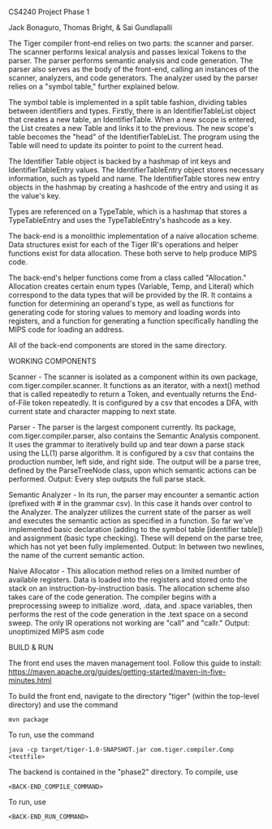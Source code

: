 

CS4240
Project Phase 1

Jack Bonaguro, Thomas Bright, & Sai Gundlapalli

The Tiger compiler front-end relies on two parts: the scanner and parser. The scanner performs lexical analysis and passes lexical Tokens to the parser. The parser performs semantic analysis and code generation. The parser also serves as the body of the front-end, calling an instances of the scanner, analyzers, and code generators. The analyzer used by the parser relies on a "symbol table," further explained below.

The symbol table is implemented in a split table fashion, dividing tables between identifiers and types. Firstly,  there is an IdentifierTableList object that creates a new table, an IdentifierTable. When a new scope is entered, the List creates a new Table and links it to the previous. The new scope's table becomes the "head" of the IdentifierTableList. The program using the Table will need to update its pointer to point to the current head. 	

The Identifier Table object is backed by a hashmap of int keys and IdentifierTableEntry values. The IdentifierTableEntry object stores necessary information, such as typeId and name. The IdentifierTable stores new entry objects in the hashmap by creating a hashcode of the entry and using it as the value's key. 

Types are referenced on a TypeTable, which is a hashmap that stores a TypeTableEntry and uses the TypeTableEntry's hashcode as a key.

The back-end is a monolithic implementation of a naive allocation scheme. Data structures exist for each of the Tiger IR's operations and helper functions exist for data allocation. These both serve to help produce MIPS code. 

The back-end's helper functions come from a class called "Allocation." Allocation creates certain enum types (Variable, Temp, and Literal) which correspond to the data types that will be provided by the IR. It contains a function for determining an operand's type, as well as functions for generating code for storing values to memory and loading words into registers, and a function for generating a function specifically handling the MIPS code for loading an address.

All of the back-end components are stored in the same directory.

WORKING COMPONENTS

Scanner - The scanner is isolated as a component within its own package, com.tiger.compiler.scanner. It functions as an iterator, with a next() method that is called repeatedly to return a Token, and eventually returns the End-of-File token repeatedly. It is configured by a csv that encodes a DFA, with current state and character mapping to next state.

Parser - The parser is the largest component currently. Its package, com.tiger.compiler.parser, also contains the Semantic Analysis component. It uses the grammar to iteratively build up and tear down a parse stack using the LL(1) parse algorithm. It is configured by a csv that contains the production number, left side, and right side. The output will be a parse tree, defined by the ParseTreeNode class, upon which semantic actions can be performed.
Output: Every step outputs the full parse stack.

Semantic Analyzer - In its run, the parser may encounter a semantic action (prefixed with # in the grammar csv). In this case it hands over control to the Analyzer. The analyzer utilizes the current state of the parser as well and executes the semantic action as specified in a function. So far we've implemented basic declaration (adding to the symbol table [identifier table]) and assignment (basic type checking). These will depend on the parse tree, which has not yet been fully implemented.
Output: In between two newlines, the name of the current semantic action.

Naive Allocator - This allocation method relies on a limited number of available registers. Data is loaded into the registers and stored onto the stack on an instruction-by-instruction basis. The allocation scheme also takes care of the code generation. The compiler begins with a preprocessing sweep to initialize .word, .data, and .space variables, then performs the rest of the code generation in the .text space on a second sweep. The only IR operations not working are "call" and "callr."
Output: unoptimized MIPS asm code

BUILD & RUN

The front end uses the maven management tool. Follow this guide to install:
https://maven.apache.org/guides/getting-started/maven-in-five-minutes.html

To build the front end, navigate to the directory "tiger" (within the top-level directory) and use the command

	mvn package

To run, use the command
	
	java -cp target/tiger-1.0-SNAPSHOT.jar com.tiger.compiler.Comp <testfile>

The backend is contained in the "phase2" directory. To compile, use

	<BACK-END_COMPILE_COMMAND>

To run, use 

	<BACK-END_RUN_COMMAND>
